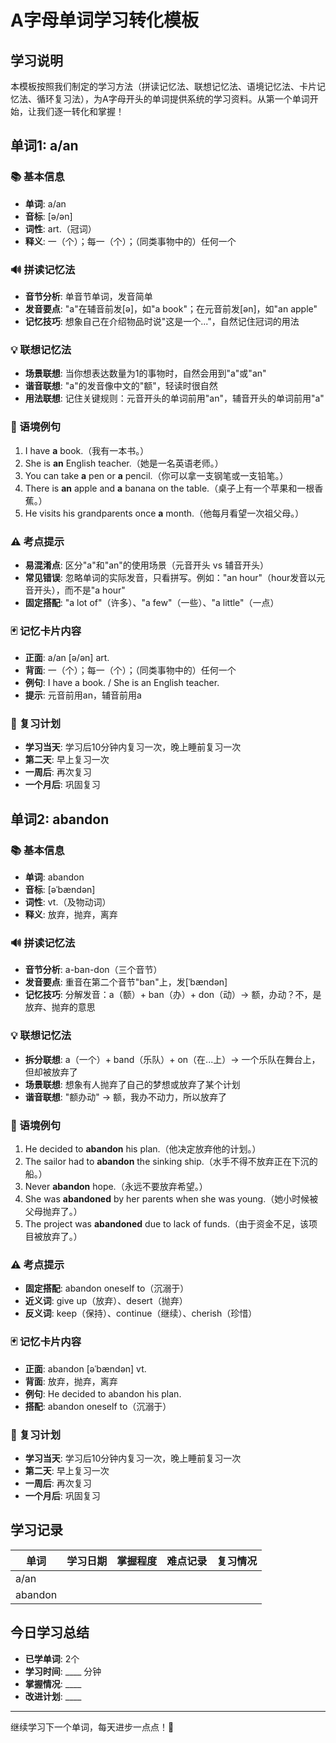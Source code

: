 # A字母单词学习转化模板

## 学习说明
本模板按照我们制定的学习方法（拼读记忆法、联想记忆法、语境记忆法、卡片记忆法、循环复习法），为A字母开头的单词提供系统的学习资料。从第一个单词开始，让我们逐一转化和掌握！

## 单词1: a/an

### 📚 基本信息
- **单词**: a/an
- **音标**: [ə/ən]
- **词性**: art.（冠词）
- **释义**: 一（个）；每一（个）；（同类事物中的）任何一个

### 🔊 拼读记忆法
- **音节分析**: 单音节单词，发音简单
- **发音要点**: "a"在辅音前发[ə]，如"a book"；在元音前发[ən]，如"an apple"
- **记忆技巧**: 想象自己在介绍物品时说"这是一个..."，自然记住冠词的用法

### 💡 联想记忆法
- **场景联想**: 当你想表达数量为1的事物时，自然会用到"a"或"an"
- **谐音联想**: "a"的发音像中文的"额"，轻读时很自然
- **用法联想**: 记住关键规则：元音开头的单词前用"an"，辅音开头的单词前用"a"

### 📝 语境例句
1. I have **a** book.（我有一本书。）
2. She is **an** English teacher.（她是一名英语老师。）
3. You can take **a** pen or **a** pencil.（你可以拿一支钢笔或一支铅笔。）
4. There is **an** apple and **a** banana on the table.（桌子上有一个苹果和一根香蕉。）
5. He visits his grandparents once **a** month.（他每月看望一次祖父母。）

### ⚠️ 考点提示
- **易混淆点**: 区分"a"和"an"的使用场景（元音开头 vs 辅音开头）
- **常见错误**: 忽略单词的实际发音，只看拼写。例如："an hour"（hour发音以元音开头），而不是"a hour"
- **固定搭配**: "a lot of"（许多）、"a few"（一些）、"a little"（一点）

### 🃏 记忆卡片内容
- **正面**: a/an [ə/ən] art.
- **背面**: 一（个）；每一（个）；（同类事物中的）任何一个
- **例句**: I have a book. / She is an English teacher.
- **提示**: 元音前用an，辅音前用a

### 📅 复习计划
- **学习当天**: 学习后10分钟内复习一次，晚上睡前复习一次
- **第二天**: 早上复习一次
- **一周后**: 再次复习
- **一个月后**: 巩固复习

## 单词2: abandon

### 📚 基本信息
- **单词**: abandon
- **音标**: [əˈbændən]
- **词性**: vt.（及物动词）
- **释义**: 放弃，抛弃，离弃

### 🔊 拼读记忆法
- **音节分析**: a-ban-don（三个音节）
- **发音要点**: 重音在第二个音节"ban"上，发[ˈbændən]
- **记忆技巧**: 分解发音：a（额）+ ban（办）+ don（动）→ 额，办动？不，是放弃、抛弃的意思

### 💡 联想记忆法
- **拆分联想**: a（一个）+ band（乐队）+ on（在...上）→ 一个乐队在舞台上，但却被放弃了
- **场景联想**: 想象有人抛弃了自己的梦想或放弃了某个计划
- **谐音联想**: "额办动" → 额，我办不动力，所以放弃了

### 📝 语境例句
1. He decided to **abandon** his plan.（他决定放弃他的计划。）
2. The sailor had to **abandon** the sinking ship.（水手不得不放弃正在下沉的船。）
3. Never **abandon** hope.（永远不要放弃希望。）
4. She was **abandoned** by her parents when she was young.（她小时候被父母抛弃了。）
5. The project was **abandoned** due to lack of funds.（由于资金不足，该项目被放弃了。）

### ⚠️ 考点提示
- **固定搭配**: abandon oneself to（沉溺于）
- **近义词**: give up（放弃）、desert（抛弃）
- **反义词**: keep（保持）、continue（继续）、cherish（珍惜）

### 🃏 记忆卡片内容
- **正面**: abandon [əˈbændən] vt.
- **背面**: 放弃，抛弃，离弃
- **例句**: He decided to abandon his plan.
- **搭配**: abandon oneself to（沉溺于）

### 📅 复习计划
- **学习当天**: 学习后10分钟内复习一次，晚上睡前复习一次
- **第二天**: 早上复习一次
- **一周后**: 再次复习
- **一个月后**: 巩固复习

## 学习记录

| 单词 | 学习日期 | 掌握程度 | 难点记录 | 复习情况 |
|------|----------|----------|----------|----------|
| a/an |          |          |          |          |
| abandon |          |          |          |          |

## 今日学习总结
- **已学单词**: 2个
- **学习时间**: ____ 分钟
- **掌握情况**: ____
- **改进计划**: ____

---
继续学习下一个单词，每天进步一点点！💪